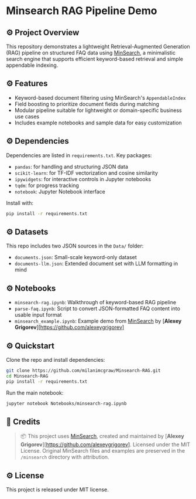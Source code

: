 # Minsearch RAG Pipeline Demo

## ⚙️ Project Overview          

This repository demonstrates a lightweight Retrieval-Augmented Generation (RAG) pipeline on structured FAQ data using [MinSearch](https://github.com/alexeygrigorev/minsearch), a minimalistic search engine that supports efficient keyword-based retrieval and simple appendable indexing.

## ⚙️ Features

- Keyword-based document filtering using MinSearch's `AppendableIndex`
- Field boosting to prioritize document fields during matching
- Modular pipeline suitable for lightweight or domain-specific business use cases
- Includes example notebooks and sample data for easy customization

## ⚙️ Dependencies

Dependencies are listed in `requirements.txt`. Key packages:

* `pandas`: for handling and structuring JSON data
* `scikit-learn`: for TF-IDF vectorization and cosine similarity
* `ipywidgets`: for interactive controls in Jupyter notebooks
* `tqdm`: for progress tracking
* `notebook`: Jupyter Notebook interface

Install with:

```bash
pip install -r requirements.txt
```

## ⚙️ Datasets

This repo includes two JSON sources in the `Data/` folder:

* `documents.json`: Small-scale keyword-only dataset
* `documents-llm.json`: Extended document set with LLM formatting in mind

## ⚙️ Notebooks

* `minsearch-rag.ipynb`: Walkthrough of keyword-based RAG pipeline
* `parse-faq.ipynb`: Script to convert JSON-formatted FAQ content into usable input format
* `minsearch_example.ipynb`: Example demo from [MinSearch](https://github.com/alexeygrigorev/minsearch) by [**Alexey Grigorev**][https://github.com/alexeygrigorev] 

## ⚙️ Quickstart

Clone the repo and install dependencies:

```bash
git clone https://github.com/milanimcgraw/Minsearch-RAG.git
cd Minsearch-RAG
pip install -r requirements.txt
````

Run the main notebook:

```bash
jupyter notebook Notebooks/minsearch-rag.ipynb
```

## 📌 Credits

> 📦 This project uses [MinSearch](https://github.com/alexeygrigorev/minsearch), created and maintained by [**Alexey Grigorev**][https://github.com/alexeygrigorev].
> Licensed under the MIT License.
> Original MinSearch files and examples are preserved in the `/minsearch` directory with attribution.

## ⚙️ License

This project is released under MIT license. 


